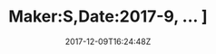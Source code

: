---
title: 'Maker:S,Date:2017-9, ... ]'
draft: false
path: 05-the-caribbiean/MVIMG_20171209_162448.jpg
description: ''
date: 2017-12-09T16:24:48Z
location: [12.877313888888889, -61.18893055555555]
size: 3024x4032
catergory: the-caribbiean
--- 